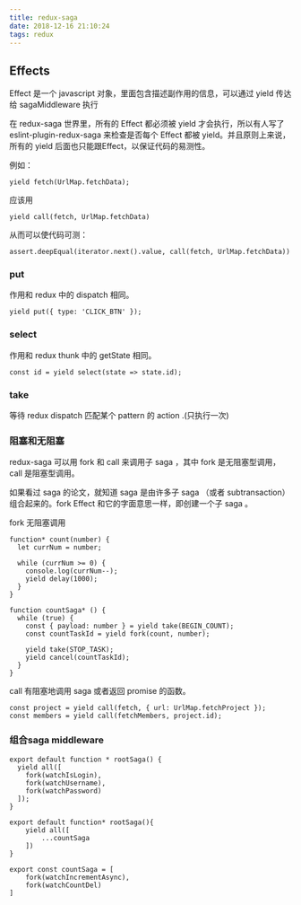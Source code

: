 ```yaml
---
title: redux-saga
date: 2018-12-16 21:10:24
tags: redux
---
```



## Effects

Effect 是一个 javascript 对象，里面包含描述副作用的信息，可以通过 yield 传达给 sagaMiddleware 执行

在 redux-saga 世界里，所有的 Effect 都必须被 yield 才会执行，所以有人写了 eslint-plugin-redux-saga 来检查是否每个 Effect 都被 yield。并且原则上来说，所有的 yield 后面也只能跟Effect，以保证代码的易测性。

例如：

```
yield fetch(UrlMap.fetchData);
```

应该用

```
yield call(fetch, UrlMap.fetchData)
```

从而可以使代码可测：

```
assert.deepEqual(iterator.next().value, call(fetch, UrlMap.fetchData))
```


### put

作用和 redux 中的 dispatch 相同。

```
yield put({ type: 'CLICK_BTN' });
```

### select

作用和 redux thunk 中的 getState 相同。

```
const id = yield select(state => state.id);
```

### take

等待 redux dispatch 匹配某个 pattern 的 action .(只执行一次)

### 阻塞和无阻塞

redux-saga 可以用 fork 和 call 来调用子 saga ，其中 fork 是无阻塞型调用，call 是阻塞型调用。

如果看过 saga 的论文，就知道 saga 是由许多子 saga （或者 subtransaction）组合起来的。fork Effect 和它的字面意思一样，即创建一个子 saga 。

fork
无阻塞调用

```
function* count(number) {
  let currNum = number;

  while (currNum >= 0) {
    console.log(currNum--);
    yield delay(1000);
  }
}

function countSaga* () {
  while (true) {
    const { payload: number } = yield take(BEGIN_COUNT);
    const countTaskId = yield fork(count, number);

    yield take(STOP_TASK);
    yield cancel(countTaskId);
  }
}
```

call
有阻塞地调用 saga 或者返回 promise 的函数。


```
const project = yield call(fetch, { url: UrlMap.fetchProject });
const members = yield call(fetchMembers, project.id);
```


### 组合saga middleware

```
export default function * rootSaga() {
  yield all([
    fork(watchIsLogin),
    fork(watchUsername),
    fork(watchPassword)
  ]);
}

export default function* rootSaga(){
    yield all([
        ...countSaga
    ])
}

export const countSaga = [
    fork(watchIncrementAsync),
    fork(watchCountDel)
]


```